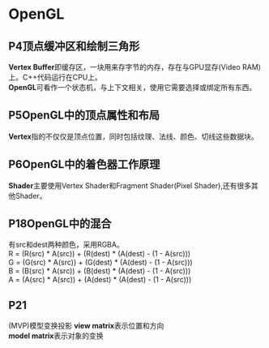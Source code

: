 # OpenGL
## P4顶点缓冲区和绘制三角形  
**Vertex Buffer**即缓存区，一块用来存字节的内存，存在与GPU显存(Video RAM)上。C++代码运行在CPU上。  
**OpenGL**可看作一个状态机，与上下文相关，使用它需要选择或绑定所有东西。  
## P5OpenGL中的顶点属性和布局
**Vertex**指的不仅仅是顶点位置，同时包括纹理、法线、颜色、切线这些数据块。  
## P6OpenGL中的着色器工作原理
**Shader**主要使用Vertex Shader和Fragment Shader(Pixel Shader),还有很多其他Shader。
## P18OpenGL中的混合
有src和dest两种颜色，采用RGBA。  
R = (R(src) * A(src)) + (R(dest) * (A(dest) - (1 - A(src)))  
G = (G(src) * A(src)) + (G(dest) * (A(dest) - (1 - A(src)))     
B = (B(src) * A(src)) + (B(dest) * (A(dest) - (1 - A(src)))     
A = (A(src) * A(src)) + (A(dest) * (A(dest) - (1 - A(src)))
## P21
(MVP)模型变换投影
**view matrix**表示位置和方向  
**model matrix**表示对象的变换  